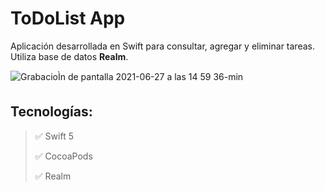 # ToDoList App
Aplicación desarrollada en Swift para consultar, agregar y eliminar tareas. Utiliza base de datos **Realm**.

![GrabacioÌn de pantalla 2021-06-27 a las 14 59 36-min](https://user-images.githubusercontent.com/76822966/123555289-28333980-d785-11eb-9a34-8a69905e6675.gif)

 ## Tecnologías:
 > :white_check_mark: Swift 5
 >
 > :white_check_mark: CocoaPods
 >
 > :white_check_mark: Realm
 >

